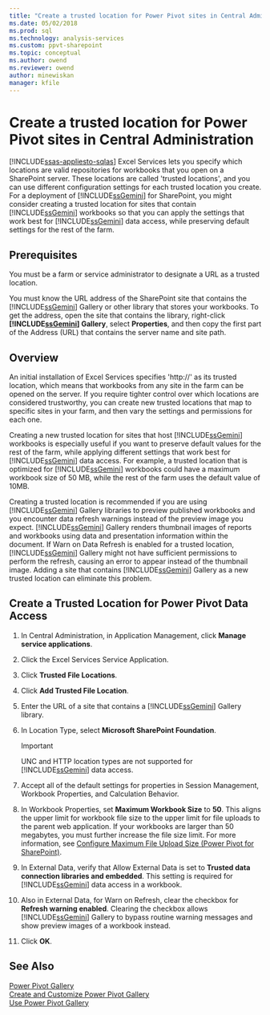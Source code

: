 ```yaml
---
title: "Create a trusted location for Power Pivot sites in Central Administration | Microsoft Docs"
ms.date: 05/02/2018
ms.prod: sql
ms.technology: analysis-services
ms.custom: ppvt-sharepoint
ms.topic: conceptual
ms.author: owend
ms.reviewer: owend
author: minewiskan
manager: kfile
---
```

# Create a trusted location for Power Pivot sites in Central Administration
[!INCLUDE[ssas-appliesto-sqlas](../../includes/ssas-appliesto-sqlas.md)]
  Excel Services lets you specify which locations are valid repositories for workbooks that you open on a SharePoint server. These locations are called 'trusted locations', and you can use different configuration settings for each trusted location you create. For a deployment of [!INCLUDE[ssGemini](../../includes/ssgemini-md.md)] for SharePoint, you might consider creating a trusted location for sites that contain [!INCLUDE[ssGemini](../../includes/ssgemini-md.md)] workbooks so that you can apply the settings that work best for [!INCLUDE[ssGemini](../../includes/ssgemini-md.md)] data access, while preserving default settings for the rest of the farm.  
  
  
## Prerequisites  
 You must be a farm or service administrator to designate a URL as a trusted location.  
  
 You must know the URL address of the SharePoint site that contains the [!INCLUDE[ssGemini](../../includes/ssgemini-md.md)] Gallery or other library that stores your workbooks. To get the address, open the site that contains the library, right-click **[!INCLUDE[ssGemini](../../includes/ssgemini-md.md)] Gallery**, select **Properties**, and then copy the first part of the Address (URL) that contains the server name and site path.  
  
##  <a name="overview"></a> Overview  
 An initial installation of Excel Services specifies 'http://' as its trusted location, which means that workbooks from any site in the farm can be opened on the server. If you require tighter control over which locations are considered trustworthy, you can create new trusted locations that map to specific sites in your farm, and then vary the settings and permissions for each one.  
  
 Creating a new trusted location for sites that host [!INCLUDE[ssGemini](../../includes/ssgemini-md.md)] workbooks is especially useful if you want to preserve default values for the rest of the farm, while applying different settings that work best for [!INCLUDE[ssGemini](../../includes/ssgemini-md.md)] data access. For example, a trusted location that is optimized for [!INCLUDE[ssGemini](../../includes/ssgemini-md.md)] workbooks could have a maximum workbook size of 50 MB, while the rest of the farm uses the default value of 10MB.  
  
 Creating a trusted location is recommended if you are using [!INCLUDE[ssGemini](../../includes/ssgemini-md.md)] Gallery libraries to preview published workbooks and you encounter data refresh warnings instead of the preview image you expect. [!INCLUDE[ssGemini](../../includes/ssgemini-md.md)] Gallery renders thumbnail images of reports and workbooks using data and presentation information within the document. If Warn on Data Refresh is enabled for a trusted location, [!INCLUDE[ssGemini](../../includes/ssgemini-md.md)] Gallery might not have sufficient permissions to perform the refresh, causing an error to appear instead of the thumbnail image. Adding a site that contains [!INCLUDE[ssGemini](../../includes/ssgemini-md.md)] Gallery as a new trusted location can eliminate this problem.  
  
##  <a name="create"></a> Create a Trusted Location for Power Pivot Data Access  
  
1.  In Central Administration, in Application Management, click **Manage service applications**.  
  
2.  Click the Excel Services Service Application.  
  
3.  Click **Trusted File Locations**.  
  
4.  Click **Add Trusted File Location**.  
  
5.  Enter the URL of a site that contains a [!INCLUDE[ssGemini](../../includes/ssgemini-md.md)] Gallery library.  
  
6.  In Location Type, select **Microsoft SharePoint Foundation**.  
  
    > [!IMPORTANT]  
    >  UNC and HTTP location types are not supported for [!INCLUDE[ssGemini](../../includes/ssgemini-md.md)] data access.  
  
7.  Accept all of the default settings for properties in Session Management, Workbook Properties, and Calculation Behavior.  
  
8.  In Workbook Properties, set **Maximum Workbook Size** to **50**. This aligns the upper limit for workbook file size to the upper limit for file uploads to the parent web application. If your workbooks are larger than 50 megabytes, you must further increase the file size limit. For more information, see [Configure Maximum File Upload Size &#40;Power Pivot for SharePoint&#41;](../../analysis-services/power-pivot-sharepoint/configure-maximum-file-upload-size-power-pivot-for-sharepoint.md).  
  
9. In External Data, verify that Allow External Data is set to **Trusted data connection libraries and embedded**. This setting is required for [!INCLUDE[ssGemini](../../includes/ssgemini-md.md)] data access in a workbook.  
  
10. Also in External Data, for Warn on Refresh, clear the checkbox for **Refresh warning enabled**. Clearing the checkbox allows [!INCLUDE[ssGemini](../../includes/ssgemini-md.md)] Gallery to bypass routine warning messages and show preview images of a workbook instead.  
  
11. Click **OK**.  
  
## See Also  
 [Power Pivot Gallery](http://msdn.microsoft.com/library/2a0db616-e08e-4062-aac8-979f8cad7794)   
 [Create and Customize Power Pivot Gallery](../../analysis-services/power-pivot-sharepoint/create-and-customize-power-pivot-gallery.md)   
 [Use Power Pivot Gallery](../../analysis-services/power-pivot-sharepoint/use-power-pivot-gallery.md)  
  
  
